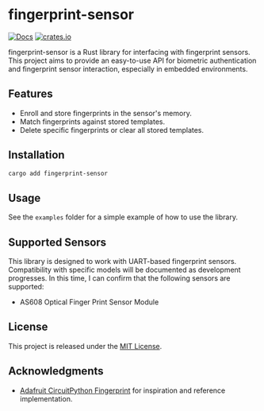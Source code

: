# fingerprint-sensor

[![Docs](https://docs.rs/fingerprint-sensor/badge.svg)](https://docs.rs/fingerprint-sensor)
[![crates.io](https://img.shields.io/crates/v/fingerprint-sensor.svg)](https://crates.io/crates/fingerprint-sensor)

fingerprint-sensor is a Rust library for interfacing with fingerprint sensors. This project aims to provide an easy-to-use API for biometric authentication and fingerprint sensor interaction, especially in embedded environments.

## Features
- Enroll and store fingerprints in the sensor's memory.
- Match fingerprints against stored templates.
- Delete specific fingerprints or clear all stored templates.

## Installation
```bash
cargo add fingerprint-sensor
```

## Usage
See the `examples` folder for a simple example of how to use the library.

## Supported Sensors
This library is designed to work with UART-based fingerprint sensors. Compatibility with specific models will be documented as development progresses. In this time, I can confirm that the following sensors are supported:
- AS608 Optical Finger Print Sensor Module

## License
This project is released under the [MIT License](LICENSE).

## Acknowledgments
- [Adafruit CircuitPython Fingerprint](https://github.com/adafruit/Adafruit_CircuitPython_Fingerprint) for inspiration and reference implementation.